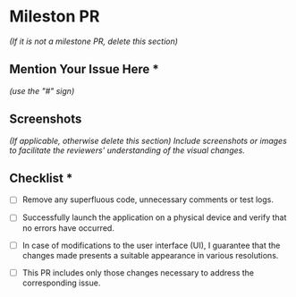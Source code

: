 # Mileston PR
*(If it is not a milestone PR, delete this section)*

## Mention Your Issue Here *
*(use the "#" sign)*

## Screenshots
*(If applicable, otherwise delete this section) Include screenshots or images to facilitate the reviewers' understanding of the visual changes.*

## Checklist *
- [ ] Remove any superfluous code, unnecessary comments or test logs.
- [ ] Successfully launch the application on a physical device and verify that no errors have occurred.
- [ ] In case of modifications to the user interface (UI), I guarantee that the changes made presents a suitable appearance in various resolutions.
- [ ] This PR includes only those changes necessary to address the corresponding issue.




